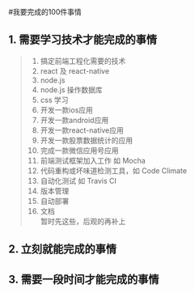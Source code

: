 #我要完成的100件事情

## 1. 需要学习技术才能完成的事情
> 1. 搞定前端工程化需要的技术
> 2. react 及 react-native 
> 3. node.js
> 4. node.js 操作数据库
> 5. css 学习
> 6. 开发一款ios应用
> 7. 开发一款android应用
> 8. 开发一款react-native应用
> 9. 开发一款股票数据统计的应用
> 10. 完成一款微信应用号应用
> 11. 前端测试框架加入工作 如 Mocha
> 12. 代码重构或坏味道检测工具，如 Code Climate
> 13. 自动化测试 如 Travis CI
> 14. 版本管理
> 15. 自动部署
> 16. 文档  
> 暂时先这些，后观的再补上 

## 2. 立刻就能完成的事情
> 

## 3. 需要一段时间才能完成的事情


